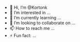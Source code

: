 - 👋 Hi, I’m @Kortonk
- 👀 I’m interested in ...
- 🌱 I’m currently learning ...
- 💞️ I’m looking to collaborate on ...
- 📫 How to reach me ...
- ⚡ Fun fact: ...

<!---
Kortonk/Kortonk is a ✨ special ✨ repository because its `README.md` (this file) appears on your GitHub profile.
You can click the Preview link to take a look at your changes.
--->

